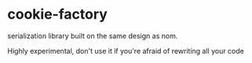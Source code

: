 # cookie-factory

serialization library built on the same design as nom.

Highly experimental, don't use it if you're afraid of rewriting all your code

